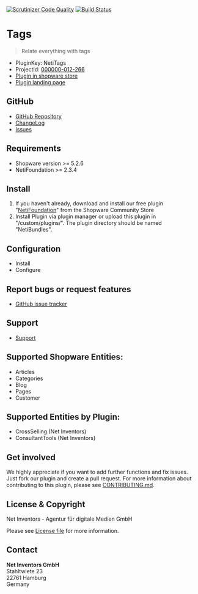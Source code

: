 [![Scrutinizer Code Quality](https://scrutinizer-ci.com/g/NetInventors/sw.ext.neti_tags/badges/quality-score.png?b=develop&s=145eab19bf396bdd889e1e41a77a42756fe8a115)](https://scrutinizer-ci.com/g/NetInventors/sw.ext.neti_tags/?branch=develop)
[![Build Status](https://scrutinizer-ci.com/g/NetInventors/sw.ext.neti_tags/badges/build.png?b=develop&s=8c36927f2ac5c5ee577b3f15990c74b13374efa1)](https://scrutinizer-ci.com/g/NetInventors/sw.ext.neti_tags/build-status/develop)

# Tags
> Relate everything with tags

* PluginKey: NetiTags
* ProjectId: [000000-012-266](https://redmine.netinventors.de/projects/000000-012-266)
* [Plugin in shopware store](http://store.shopware.com/detail/index/sArticle/162715)
* [Plugin landing page](http://www.shopinventors.de/shopware-plugins/tags/)

## GitHub
* [GitHub Repository](https://github.com/NetInventors/sw.ext.neti_tags/) 
* [ChangeLog](https://github.com/NetInventors/sw.ext.neti_tags/commits)
* [Issues](https://github.com/NetInventors/sw.ext.neti_tags/issues)

## Requirements
* Shopware version >= 5.2.6
* NetiFoundation >= 2.3.4

## Install
1. If you haven't already, download and install our free plugin "[NetiFoundation](http://store.shopware.com/detail/index/sArticle/162025)" from the Shopware Community Store
2. Install Plugin via plugin manager or upload this plugin in "/custom/plugins/". The plugin directory should be named "NetiBundles". 

## Configuration
* Install
* Configure

## Report bugs or request features
* [GitHub issue tracker](https://github.com/NetInventors/sw.ext.neti_tags/issues)

## Support
* [Support](https://support.netinventors.de/hc/de/sections/115000761434)

## Supported Shopware Entities:
* Articles
* Categories
* Blog
* Pages
* Customer

## Supported Entities by Plugin:
* CrossSelling (Net Inventors)
* ConsultantTools (Net Inventors)

## Get involved 
We highly appreciate if you want to add further functions and fix issues. Just fork our plugin and create a pull request.
For more information about contributing to this plugin, please see [CONTRIBUTING.md](CONTRIBUTING.md).

## License & Copyright
Net Inventors - Agentur für digitale Medien GmbH

Please see [License file](LICENSE) for more information.

## Contact
**Net Inventors GmbH**  
Stahltwiete 23  
22761 Hamburg  
Germany  
